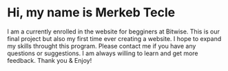 # Hi, my name is Merkeb Tecle
I am a currently enrolled in the website for begginers at Bitwise. This is our final project but also my first time ever creating a website. I hope to expand my skills throught this program. Please contact me if you have any questions or suggestions. I am always willing to learn and get more feedback. 
Thank you & Enjoy! 

